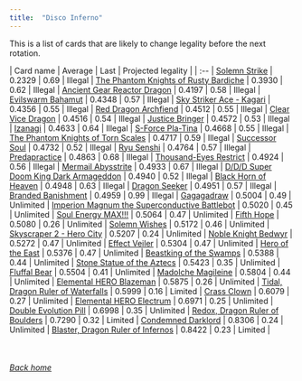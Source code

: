 ```yaml
---
title:  "Disco Inferno"
---
```


This is a list of cards that are likely to change legality before the next rotation.

| Card name | Average | Last | Projected legality |
| :-- |
[Solemn Strike](https://db.ygoprodeck.com/card/?search=Solemn%20Strike) | 0.2329 | 0.69 | Illegal |
[The Phantom Knights of Rusty Bardiche](https://db.ygoprodeck.com/card/?search=The%20Phantom%20Knights%20of%20Rusty%20Bardiche) | 0.3930 | 0.62 | Illegal |
[Ancient Gear Reactor Dragon](https://db.ygoprodeck.com/card/?search=Ancient%20Gear%20Reactor%20Dragon) | 0.4197 | 0.58 | Illegal |
[Evilswarm Bahamut](https://db.ygoprodeck.com/card/?search=Evilswarm%20Bahamut) | 0.4348 | 0.57 | Illegal |
[Sky Striker Ace - Kagari](https://db.ygoprodeck.com/card/?search=Sky%20Striker%20Ace%20-%20Kagari) | 0.4356 | 0.55 | Illegal |
[Red Dragon Archfiend](https://db.ygoprodeck.com/card/?search=Red%20Dragon%20Archfiend) | 0.4512 | 0.55 | Illegal |
[Clear Vice Dragon](https://db.ygoprodeck.com/card/?search=Clear%20Vice%20Dragon) | 0.4516 | 0.54 | Illegal |
[Justice Bringer](https://db.ygoprodeck.com/card/?search=Justice%20Bringer) | 0.4572 | 0.53 | Illegal |
[Izanagi](https://db.ygoprodeck.com/card/?search=Izanagi) | 0.4633 | 0.64 | Illegal |
[S-Force Pla-Tina](https://db.ygoprodeck.com/card/?search=S-Force%20Pla-Tina) | 0.4668 | 0.55 | Illegal |
[The Phantom Knights of Torn Scales](https://db.ygoprodeck.com/card/?search=The%20Phantom%20Knights%20of%20Torn%20Scales) | 0.4717 | 0.59 | Illegal |
[Successor Soul](https://db.ygoprodeck.com/card/?search=Successor%20Soul) | 0.4732 | 0.52 | Illegal |
[Ryu Senshi](https://db.ygoprodeck.com/card/?search=Ryu%20Senshi) | 0.4764 | 0.57 | Illegal |
[Predapractice](https://db.ygoprodeck.com/card/?search=Predapractice) | 0.4863 | 0.68 | Illegal |
[Thousand-Eyes Restrict](https://db.ygoprodeck.com/card/?search=Thousand-Eyes%20Restrict) | 0.4924 | 0.56 | Illegal |
[Mermail Abysstrite](https://db.ygoprodeck.com/card/?search=Mermail%20Abysstrite) | 0.4933 | 0.67 | Illegal |
[D/D/D Super Doom King Dark Armageddon](https://db.ygoprodeck.com/card/?search=D/D/D%20Super%20Doom%20King%20Dark%20Armageddon) | 0.4940 | 0.52 | Illegal |
[Black Horn of Heaven](https://db.ygoprodeck.com/card/?search=Black%20Horn%20of%20Heaven) | 0.4948 | 0.63 | Illegal |
[Dragon Seeker](https://db.ygoprodeck.com/card/?search=Dragon%20Seeker) | 0.4951 | 0.57 | Illegal |
[Branded Banishment](https://db.ygoprodeck.com/card/?search=Branded%20Banishment) | 0.4959 | 0.99 | Illegal |
[Gagagadraw](https://db.ygoprodeck.com/card/?search=Gagagadraw) | 0.5004 | 0.49 | Unlimited |
[Imperion Magnum the Superconductive Battlebot](https://db.ygoprodeck.com/card/?search=Imperion%20Magnum%20the%20Superconductive%20Battlebot) | 0.5020 | 0.45 | Unlimited |
[Soul Energy MAX!!!](https://db.ygoprodeck.com/card/?search=Soul%20Energy%20MAX!!!) | 0.5064 | 0.47 | Unlimited |
[Fifth Hope](https://db.ygoprodeck.com/card/?search=Fifth%20Hope) | 0.5080 | 0.26 | Unlimited |
[Solemn Wishes](https://db.ygoprodeck.com/card/?search=Solemn%20Wishes) | 0.5172 | 0.46 | Unlimited |
[Skyscraper 2 - Hero City](https://db.ygoprodeck.com/card/?search=Skyscraper%202%20-%20Hero%20City) | 0.5207 | 0.24 | Unlimited |
[Noble Knight Bedwyr](https://db.ygoprodeck.com/card/?search=Noble%20Knight%20Bedwyr) | 0.5272 | 0.47 | Unlimited |
[Effect Veiler](https://db.ygoprodeck.com/card/?search=Effect%20Veiler) | 0.5304 | 0.47 | Unlimited |
[Hero of the East](https://db.ygoprodeck.com/card/?search=Hero%20of%20the%20East) | 0.5376 | 0.47 | Unlimited |
[Beastking of the Swamps](https://db.ygoprodeck.com/card/?search=Beastking%20of%20the%20Swamps) | 0.5388 | 0.44 | Unlimited |
[Stone Statue of the Aztecs](https://db.ygoprodeck.com/card/?search=Stone%20Statue%20of%20the%20Aztecs) | 0.5423 | 0.35 | Unlimited |
[Fluffal Bear](https://db.ygoprodeck.com/card/?search=Fluffal%20Bear) | 0.5504 | 0.41 | Unlimited |
[Madolche Magileine](https://db.ygoprodeck.com/card/?search=Madolche%20Magileine) | 0.5804 | 0.44 | Unlimited |
[Elemental HERO Blazeman](https://db.ygoprodeck.com/card/?search=Elemental%20HERO%20Blazeman) | 0.5875 | 0.26 | Unlimited |
[Tidal, Dragon Ruler of Waterfalls](https://db.ygoprodeck.com/card/?search=Tidal,%20Dragon%20Ruler%20of%20Waterfalls) | 0.5999 | 0.16 | Limited |
[Crass Clown](https://db.ygoprodeck.com/card/?search=Crass%20Clown) | 0.6079 | 0.27 | Unlimited |
[Elemental HERO Electrum](https://db.ygoprodeck.com/card/?search=Elemental%20HERO%20Electrum) | 0.6971 | 0.25 | Unlimited |
[Double Evolution Pill](https://db.ygoprodeck.com/card/?search=Double%20Evolution%20Pill) | 0.6998 | 0.35 | Unlimited |
[Redox, Dragon Ruler of Boulders](https://db.ygoprodeck.com/card/?search=Redox,%20Dragon%20Ruler%20of%20Boulders) | 0.7290 | 0.32 | Limited |
[Condemned Darklord](https://db.ygoprodeck.com/card/?search=Condemned%20Darklord) | 0.8306 | 0.24 | Unlimited |
[Blaster, Dragon Ruler of Infernos](https://db.ygoprodeck.com/card/?search=Blaster,%20Dragon%20Ruler%20of%20Infernos) | 0.8422 | 0.23 | Limited |

<br>

###### [Back home](index)